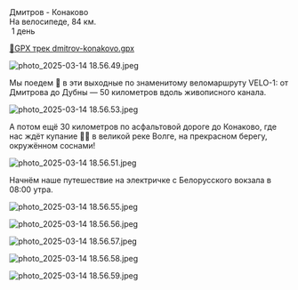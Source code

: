 
<link rel="stylesheet" href="../assets-custom/css/style-markdown.css">
<div class="cover-container" style="background-image: url('kanal-1600.jpg');">
	<div class="cover-text">
		<div class="cover-title">
            Дмитров - Конаково
        </div>
		<div class="cover-description">
			<div class="packages-location">
                <img loading="lazy" src="../assets-custom/icon-bike.png" alt="" class="cover-icon">
                <div class="h4-default regular">На велосипеде, 84 км.</div>
            </div>
            <div>
                <img class="cover-icon" loading="lazy" src="../assets-custom/icon-time.png" alt=""  />
                <span>1 день</span>
            </div>
		</div>
	</div>
</div>

<div id="map"></div>

[📍GPX трек dmitrov-konakovo.gpx](dmitrov-konakovo.gpx)

![photo_2025-03-14 18.56.49.jpeg](imgs/photo_2025-03-14%2018.56.49.jpeg)



Мы поедем 🚴 в эти выходные по знаменитому веломаршруту VELO-1: от Дмитрова до Дубны — 50 километров вдоль живописного канала.

![photo_2025-03-14 18.56.53.jpeg](imgs/photo_2025-03-14%2018.56.53.jpeg)


А потом ещё 30 километров по асфальтовой дороге до Конаково, где нас ждёт купание 🏊‍♂️ в великой реке Волге, на прекрасном берегу, окружённом соснами!

![photo_2025-03-14 18.56.51.jpeg](imgs/photo_2025-03-14%2018.56.51.jpeg)


Начнём наше путешествие на электричке с Белорусского вокзала в 08:00 утра.


![photo_2025-03-14 18.56.55.jpeg](imgs/photo_2025-03-14%2018.56.55.jpeg)

![photo_2025-03-14 18.56.56.jpeg](imgs/photo_2025-03-14%2018.56.56.jpeg)

![photo_2025-03-14 18.56.57.jpeg](imgs/photo_2025-03-14%2018.56.57.jpeg)

![photo_2025-03-14 18.56.58.jpeg](imgs/photo_2025-03-14%2018.56.58.jpeg)

![photo_2025-03-14 18.56.59.jpeg](imgs/photo_2025-03-14%2018.56.59.jpeg)








<link href="https://api.mapbox.com/mapbox-gl-js/v3.10.0/mapbox-gl.css" rel="stylesheet">
<script src="https://api.mapbox.com/mapbox-gl-js/v3.10.0/mapbox-gl.js"></script>
<script src="https://cdn.jsdelivr.net/npm/js-yaml@4.1.0/dist/js-yaml.min.js"></script>
<script src="../assets-custom/js/cozy-journey.js"></script>
<script>architectMap({
    tracks: [{path: 'dmitrov-konakovo.gpx'}], 
    points: 'points.yaml',
    zoom: 7.3,
    center: [37.55421, 56.20568],
    fitDuration: 9000
});
</script>
